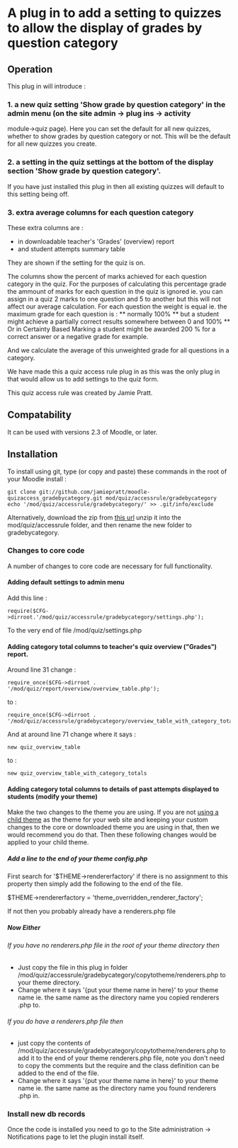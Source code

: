A plug in to add a setting to quizzes to allow the display of grades by question category
=========================================================================================

Operation
---------

This plug in will introduce :

### 1. a new quiz setting 'Show grade by question category' in the admin menu (on the site admin -> plug ins -> activity
module->quiz
 page). Here you can set the default for all new quizzes, whether to show grades by question category or not. This will be the
 default for all new quizzes you create.
### 2. a setting in the quiz settings at the bottom of the display section 'Show grade by question category'.
If you have just
installed this plug in then all existing quizzes will default to this setting being off.
### 3. extra average columns for each question category

These extra columns are :
* in downloadable teacher's 'Grades' (overview) report
* and student attempts summary table

They are shown if the setting for the quiz is on.

The columns show the percent of marks achieved for each question category in the quiz. For the purposes of calculating this
percentage grade the ammount of marks for each question in the quiz is ignored ie. you
 can assign in a quiz 2 marks to one question and 5 to another but this will not affect our average calculation. For each
 question the weight is equal ie. the maximum grade for each question is :
** normally 100%
** but a student might achieve a partially correct results somewhere between 0 and 100%
** Or in Certainty Based Marking a student might be awarded 200 % for a correct
answer or a negative grade for example.

And we calculate the average of this unweighted grade for all questions in a category.

We have made this a quiz access rule plug in as this was the only plug in that would allow us to add settings to the quiz form.

This quiz access rule was created by Jamie Pratt.

Compatability
-------------

It can be used with versions 2.3 of Moodle, or later.

Installation
------------

To install using git, type (or copy and paste) these commands in the root of your Moodle install :

    git clone git://github.com/jamiepratt/moodle-quizaccess_gradebycategory.git mod/quiz/accessrule/gradebycategory
    echo '/mod/quiz/accessrule/gradebycategory/' >> .git/info/exclude

Alternatively, download the zip from [this url](https://github.com/jamiepratt/moodle-quizaccess_gradebycategory/zipball/master)
unzip it into the mod/quiz/accessrule folder, and then rename the new
folder to gradebycategory.


### Changes to core code

A number of changes to core code are necessary for full functionality.

#### Adding default settings to admin menu

Add this line :

    require($CFG->dirroot.'/mod/quiz/accessrule/gradebycategory/settings.php');

To the very end of file /mod/quiz/settings.php

#### Adding category total columns to teacher's quiz overview ("Grades") report.

Around line 31 change :

    require_once($CFG->dirroot . '/mod/quiz/report/overview/overview_table.php');

to :

    require_once($CFG->dirroot . '/mod/quiz/accessrule/gradebycategory/overview_table_with_category_totals.php');

And at around line 71 change where it says :

    new quiz_overview_table

to :

    new quiz_overview_table_with_category_totals



#### Adding category total columns to details of past attempts displayed to students (modify your theme)

Make the two changes to the theme you are using. If you are not [using a child theme](http://docs.moodle.org/dev/Themes_2.2_how_to_clone_a_Moodle_2.2_theme) as the theme for your web site and keeping
your custom changes to the core or downloaded theme you are using in that,
then we would recommend you do that. Then these following changes would be applied to
your child theme.

##### Add a line to the end of your theme config.php

First search for '$THEME->rendererfactory' if there is no assignment to this property then simply add the following to the end of
 the file.

$THEME->rendererfactory = 'theme_overridden_renderer_factory';

If not then you probably already have a renderers.php file

##### Now Either

###### If you have no renderers.php file in the root of your theme directory then

* Just copy the file in this plug in folder /mod/quiz/accessrule/gradebycategory/copytotheme/renderers.php to your theme directory.
* Change where it says '{put your theme name in here}' to your theme name ie. the same name as the directory name you copied renderers
.php to.

###### If you do have a renderers.php file then

* just copy the contents of /mod/quiz/accessrule/gradebycategory/copytotheme/renderers.php to add it to the end of your theme
renderers.php file, note you don't need to copy the comments but the require and the class definition can be added to the end of
the file.
* Change where it says '{put your theme name in here}' to your theme name ie. the same name as the directory name you found
renderers
.php in.

### Install new db records

Once the code is installed you need to go to the Site administration -> Notifications page
to let the plugin install itself.
